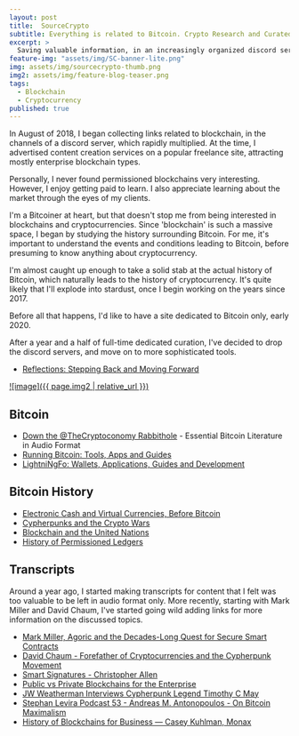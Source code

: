 ```yaml
---
layout: post
title:  SourceCrypto 
subtitle: Everything is related to Bitcoin. Crypto Research and Curated Lists. 
excerpt: >
  Saving valuable information, in an increasingly organized discord server with 170+ channels with links organized by topic.
feature-img: "assets/img/SC-banner-lite.png"
img: assets/img/sourcecrypto-thumb.png
img2: assets/img/feature-blog-teaser.png
tags: 
  - Blockchain
  - Cryptocurrency
published: true
---
```


In August of 2018, I began collecting links related to blockchain, in the channels of a discord server, which rapidly multiplied. At the time, I advertised content creation services on a popular freelance site, attracting mostly enterprise blockchain types.

Personally, I never found permissioned blockchains very interesting. However, I enjoy getting paid to learn. I also appreciate learning about the market through the eyes of my clients.

I'm a Bitcoiner at heart, but that doesn't stop me from being interested in blockchains and cryptocurrencies. Since 'blockchain' is such a massive space, I began by studying the history surrounding Bitcoin. For me, it's important to understand the events and conditions leading to Bitcoin, before presuming to know anything about cryptocurrency. 

I'm almost caught up enough to take a solid stab at the actual history of Bitcoin, which naturally leads to the history of cryptocurrency. It's quite likely that I'll explode into stardust, once I begin working on the years since 2017.

Before all that happens, I'd like to have a site dedicated to Bitcoin only, early 2020.

After a year and a half of full-time dedicated curation, I've decided to drop the discord servers, and move on to more sophisticated tools.

* [Reflections: Stepping Back and Moving Forward](https://sourcecrypto.pub/posts/recap/)

[![image]({{ page.img2 | relative_url }})](https://sourcecrypto.pub)

## Bitcoin

* [Down the @TheCryptoconomy Rabbithole](https://sourcecrypto.pub/posts/Bitcoin/thecryptoconomy-podcast-deep-dive/) - Essential Bitcoin Literature in Audio Format
* [Running Bitcoin: Tools, Apps and Guides](https://sourcecrypto.pub/posts/Bitcoin/practical/)
* [LightniNgFo: Wallets, Applications, Guides and Development](https://sourcecrypto.pub/posts/Bitcoin/lightning/)

## Bitcoin History

* [Electronic Cash and Virtual Currencies, Before Bitcoin](https://sourcecrypto.pub/posts/Bitcoin/pre-history/electronic-cash/)
* [Cypherpunks and the Crypto Wars](https://sourcecrypto.pub/posts/Bitcoin/pre-history/cypherpunks/)
* [Blockchain and the United Nations](https://sourcecrypto.pub/posts/history/united-nations/)
* [History of Permissioned Ledgers](https://sourcecrypto.pub/posts/history/permissioned/)

## Transcripts

Around a year ago, I started making transcripts for content that I felt was too valuable to be left in audio format only. More recently, starting with Mark Miller and David Chaum, I've started going wild adding links for more information on the discussed topics.

* [Mark Miller, Agoric and the Decades-Long Quest for Secure Smart Contracts](https://sourcecrypto.pub/posts/agoric/mark-miller-agoric-epicenter/)
* [David Chaum - Forefather of Cryptocurrencies and the Cypherpunk Movement](https://sourcecrypto.pub/posts/Bitcoin/pre-history/chaum-forefather-cypherpunk-cryptocurrency/)
* [Smart Signatures - Christopher Allen](https://sourcecrypto.pub/posts/transcripts/smart-signatures-christopher-allen/)
* [Public vs Private Blockchains for the Enterprise](https://sourcecrypto.pub/posts/transcripts/public-private-blockchain-wolpert-gendal-brown/)
* [JW Weatherman Interviews Cypherpunk Legend Timothy C May](https://sourcecrypto.pub/posts/transcripts/JW-Weatherman-Interview-Tim-May/)
* [Stephan Levira Podcast 53 - Andreas M. Antonopoulos - On Bitcoin Maximalism](https://sourcecrypto.pub/posts/transcripts/SLP53-Livera-Antonopolis-Maximalism-Transcript/)
* [History of Blockchains for Business — Casey Kuhlman, Monax](https://sourcecrypto.pub/posts/transcripts/blockchain-business-history/)

